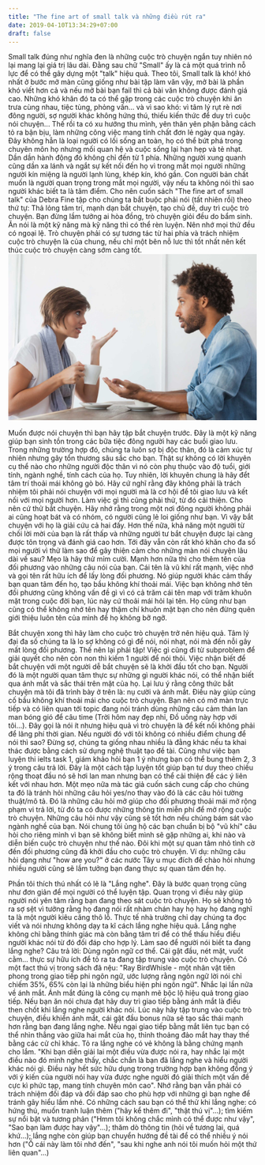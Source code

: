```yaml
---
title: "The fine art of small talk và những điều rút ra"
date: 2019-04-10T13:34:29+07:00
draft: false
---
```

  
Small talk đúng như nghĩa đen là những cuộc trò chuyện ngắn tuy nhiên nó lại mang lại giá trị lâu dài. Đằng sau chữ "Small" ấy là cả một quá trình nỗ lực để có thể gây dựng một "talk" hiệu quả. Theo tôi, Small talk là khó! khó nhất ở bước mở màn cũng giống như bài tập làm văn vậy, mở bài là phần khó viết hơn cả và nếu mở bài bạn fail thì cả bài văn không được đánh giá cao. Những khó khăn đó ta có thể gặp trong các cuộc trò chuyện khi ăn trưa cùng nhau, tiệc tùng, phỏng vấn... và vì sao khó: vì tâm lý rụt rè nơi đông người, sợ người khác không hứng thú, thiếu kiến thức để duy trì cuộc nói chuyện... Thế rồi ta có xu hướng thu mình, yên thân yên phận bằng cách tỏ ra bận bịu, làm những công việc mang tính chất đơn lẻ ngày qua ngày. Đây không hẳn là loại người có lối sống an toàn, họ có thể bứt phá trong chuyên môn họ nhưng mối quan hệ và cuộc sống lại hạn hẹp và tẻ nhạt. Dần dần hành động đó không chỉ đến từ 1 phía. Những người xung quanh cũng dần xa lánh và ngắt sự kết nối đến họ vì trong mắt mọi người những người kín miệng là người lạnh lùng, khép kín, khó gần. Con người bản chất muốn là người quan trọng trong mắt mọi người, vậy nếu ta không nói thì sao người khác biết ta là tâm điểm. Cho nên cuốn sách "The fine art of small talk" của Debra Fine tập cho chúng ta bắt buộc phải nói (tất nhiên rồi) theo thứ tự: Thả lỏng tâm trí, mạnh dạn bắt chuyện, tạo chủ đề, duy trì cuộc trò chuyện. Bạn đừng lầm tưởng ai hòa đồng, trò chuyện giỏi đều do bẩm sinh. Ăn nói là một kỹ năng mà kỹ năng thì có thể rèn luyện. Nên nhớ mọi thứ đều có ngoại lệ. Trò chuyện phải có sự tương tác từ hai phía và trách nhiệm cuộc trò chuyện là của chung, nếu chỉ một bên nỗ lưc thì tốt nhất nên kết thúc cuộc trò chuyện càng sớm càng tốt.  
!['asadasd'](/posts/images/conversation.jpg)

Muốn được nói chuyện thì bạn hãy tập bắt chuyện trước. Đây là một kỹ năng giúp bạn sinh tồn trong các bữa tiệc đông người hay các buổi giao lưu. Trong những trường hợp đó, chúng ta luôn sợ bị độc thân, đó là cảm xúc tự nhiên nhưng gây tổn thương sâu sắc cho bạn. Thật sự không có lời khuyên cụ thể nào cho những người độc thân vì nó còn phụ thuộc vào độ tuổi, giới tính, ngành nghề, tính cách của họ. Tuy nhiên, lời khuyên chung là hãy đểt tâm trí thoải mái không gò bó. Hãy cứ nghĩ rằng đây không phải là trách nhiệm tôi phải nói chuyện với mọi người mà là cơ hội để tôi giao lưu và kết nối với mọi người hơn. Làm việc gì thì cũng phải thử, từ đó cải thiện. Cho nên cứ thử bắt chuyện. Hãy nhớ rằng trong một nơi đông người không phải ai cũng hoạt bát và có nhóm, có người cũng lẻ loi giống như bạn. Vì vậy bắt chuyện với họ là giải  cứu cả hai đấy. Hơn thế nữa, khả năng một người từ chối lời mời của bạn là rất thấp và những người tư bắt chuyện được lại càng được tôn trọng và đánh giá cao hơn. Tới đây vẫn còn rất khó khăn cho đa số mọi người vì thử làm sao để gây thiện cảm cho những màn nói chuyện lâu dài về sau? Mẹo là hãy thử mỉm cười. Mạnh hơn nữa thì cho thêm tên của đối phương vào những câu nói của bạn. Cái tên là vũ khí rất mạnh, việc nhớ và gọi tên rất hữu ích để lấy lòng đối phương. Nó giúp người khác cảm thấy bạn quan tâm đến họ, tạo bầu không khí thoải mái. Việc bạn không nhớ tên đối phương cũng không vấn đề gì vì có cả trăm cái tên map với trăm khuôn mặt trong cuộc đời bạn, lúc này cứ thoải mái hỏi lại tên. Họ cũng như bạn cũng có thể không nhớ tên hay thậm chí khuôn mặt bạn cho nên đừng quên giới thiệu luôn tên của mình để họ không bỡ ngỡ.  

Bắt chuyện xong thì hãy làm cho cuộc trò chuyện trở nên hiệu quả. Tâm lý đại đa số  chúng ta là lo sợ không có gì để nói, nói nhạt, nói mà đến nỗi gây mất lòng đối phương. Thế nên lại phải tập! Việc gì cũng đi từ subproblem để giải quyết cho nên còn non thì kiếm 1 người để nói thôi. Việc nhận biết để bắt chuyện với một người dễ bắt chuyện sẽ là khởi đầu tốt cho bạn. Người đó là một người quan tâm thực sự những gì người khác nói, có thể nhận biết qua ánh mắt và sắc thái trên mặt của họ. Lại lưu ý rằng công thức bắt chuyện mà tôi đã trình bày ở trên là: nụ cười và ánh mắt. Điều này giúp củng cố bầu không khí thoải mái cho cuộc trò chuyện. Bạn nên có mở màn trực tiếp và có liên quan tới topic đang nói tránh dùng những câu cảm thán lan man bóng gió để câu time (Trời hôm nay đẹp nhỉ, Đồ uống này hợp với tôi...). Đây gọi là nói ít nhưng hiệu quả vì trò chuyện là để kết nối không phải để lãng phí thời gian. Nếu người đó với tôi không có nhiều điểm chung để nói thì sao? Đừng sợ, chúng ta giống nhau nhiều là đằng khác nếu ta khai thác được bằng cách sử dụng nghệ thuật tạo đề tài.  Cũng như việc bạn luyện thi ielts task 1, giám khảo hỏi bạn 1 ý nhưng bạn có thể bung thêm 2, 3 ý trong câu trả lời. Đây là một cách tập luyện tốt giúp bạn tư duy theo chiều rộng thoạt đầu nó sẽ hơi lan man nhưng bạn có thể cải thiện để các ý liên kết với nhau hơn. Một mẹo nữa mà tác giả cuốn sách cung cấp cho chúng ta đó là tránh hỏi những câu hỏi yes/no thay vào đó là các câu hỏi tường thuật/mô tả. Đó là những câu hỏi mở giúp cho đối phương thoải mái mở rộng phạm vi trả lời, từ đó ta có được những thông tin miễn phí để mở rộng cuộc trò chuyện. Những câu hỏi như vậy cũng sẽ tốt hơn nếu chúng bám sát vào ngành nghề của bạn. Nói chung tôi ủng hộ các bạn chuẩn bị bộ "vũ khí" câu hỏi cho riêng mình vì bạn sẽ không biết mình sẽ gặp những ai, khi nào và diễn biến cuộc trò chuyện như thế nào. Đôi khi một sự quan tâm nhỏ tình cờ đến đối phương cũng đã khởi đầu cho cuộc trò chuyện. Ví dụ: những câu hỏi dạng như "how are you?" ở các nước Tây  u mục đích để chào hỏi nhưng nhiều người cũng sẽ lầm tưởng bạn đang thực sự quan tâm đến họ.  

Phần tôi thích thú nhất có lẽ là "Lắng nghe". Đây là bước quan trọng cũng như đơn giản để mọi người có thể luyện tập. Quan trọng vì điều này giúp người nói yên tâm rằng bạn đang theo sát cuộc trò chuyện. Họ sẽ không tỏ ra sợ sệt vì tưởng rằng họ đang nói rất nhàm chán hay họ hay họ đang nghĩ ta là một người kiêu căng thô lỗ. Thực tế nhà trường chỉ dạy chúng ta đọc viết và nói nhưng không dạy ta kĩ cách lắng nghe hiệu quả. Lắng nghe không chỉ bằng thính giác mà còn bằng tâm trí để có thể thấu hiểu điều người khác nói từ đó đối đáp cho hợp lý. Làm sao để người nói biết ta đang lắng nghe? Câu trả lời: Dùng ngôn ngữ cơ thể. Cái gật đầu, nét mặt, vuốt cằm... thực sự hữu ích để tỏ ra ta đang tập trung vào cuộc trò chuyện. Có một fact thú vị trong sách đã nệu: "Ray BirdWhisle - một nhân vật tiên phong trong giao tiếp phi ngôn ngữ, ước lượng rằng ngôn ngữ lời nói chỉ chiếm 35%, 65% còn lại là những biểu hiện phi ngôn ngữ". Nhắc lại lần nữa về ánh mắt. Ánh mắt đúng là công cụ mạnh mẽ bộc lộ hiệu quả trong giao tiếp. Nếu bạn ăn nói chưa đạt hãy duy trì giao tiếp bằng ánh mắt là điều then chốt khi lắng nghe người khác nói. Lúc này hãy tập trung vào cuộc trò chuyện, điều khiển ánh mắt, cái gật đầu bonus nữa sẽ tạo sắc thái mạnh hơn rằng bạn đang lắng nghe. Nếu ngại giao tiếp bằng mắt liên tục bạn có thể nhìn thẳng vào giữa hai mắt của họ, thỉnh thoảng đảo mắt hay thay thế bằng các cử chỉ khác. Tỏ ra lắng nghe có vẻ không là bằng chứng mạnh cho lắm. "Khi bạn diễn giải lai một điều vừa được nói ra, hay nhắc lại một điều nào đó mình nghe thấy, chắc chắn là bạn đã lắng nghe và hiểu người khác nói gì. Điều này hết sức hữu dụng trong trường hợp bạn không đồng ý với ý kiến của người nói hay vừa được nghe người đó giải thích một vấn đề cực kì phức tạp, mang tính chuyên môn cao". Nhớ rằng bạn vẫn phải có trách nhiệm đối đáp và đối đáp sao cho phù hợp với những gì bạn nghe để tránh gây hiểu lầm nhé. Có những cách sau bạn có thể thử khi lắng nghe: có hứng thú, muốn tranh luận thêm ("hãy kể thêm đi", "thật thú vị"...); tìm kiếm sự nổi bật và tương phản ("Hmm tôi không chắc mình có thể được như vậy", "Sao bạn làm được hay vậy"...); thăm dò thông tin (hỏi về tương lai, quá khứ...); lắng nghe còn giúp bạn chuyển hướng đề tài để có thể nhiều ý nói hơn ("Ồ cái này làm tôi nhớ đến", "sau khi nghe anh nói tôi muốn hỏi một thứ liên quan"...)  
